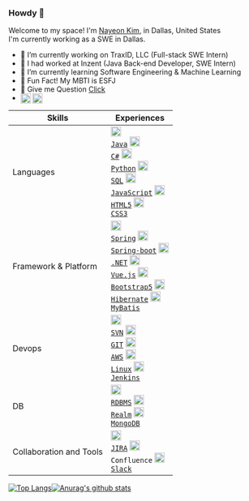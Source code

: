 ### Howdy 👋

Welcome to my space! I'm [Nayeon Kim](https://www.linkedin.com/in/nayeon-kim-cs/), in Dallas, United States <br/>
I'm currently working as a SWE in Dallas.

- 🔭 I’m currently working on TraxID, LLC (Full-stack SWE Intern)
- 🔭 I had worked at Inzent (Java Back-end Developer, SWE Intern)
- 🌱 I’m currently learning Software Engineering & Machine Learning
- 🐳 Fun Fact! My MBTI is ESFJ
- 💬 Give me Question [Click](https://github.com/developNY/developNY/issues)
- <span>
    <a href="https://www.instagram.com/bri_nyny/">
      <img align="left" alt="bri_nyny | Instagram" width="20px" src="https://cdn.icon-icons.com/icons2/836/PNG/512/Instagram_icon-icons.com_66804.png" />
    </a>
    <a href="https://www.youtube.com/channel/UCuQNkM1myjWvBR49M3tabPQ">
      <img align="left" alt="Bri | Youtube" width="20px" src="https://cdn.icon-icons.com/icons2/195/PNG/256/YouTube_23392.png" />
    </a>
    <br />
 </span>

|Skills|Experiences|
|---|---|
|Languages|<code><img alt = "" height="20" src="https://cdn.icon-icons.com/icons2/2108/PNG/512/java_icon_130901.png"> <a href="">Java</a></code> <code><img alt = "" height="20" src="https://e7.pngegg.com/pngimages/328/221/png-clipart-c-programming-language-logo-microsoft-visual-studio-net-framework-javascript-icon-purple-logo.png"> <a href="">C#</a></code> <code><img alt = "" height="20" src="https://cdn.icon-icons.com/icons2/2107/PNG/512/file_type_python_icon_130221.png"> <a href="">Python</a></code> <code><img alt = "" height="20" src="https://cdn.icon-icons.com/icons2/2107/PNG/512/file_type_sql_icon_130152.png"> <a href="">SQL</a></code> <code><img alt = "" height="20" src="https://cdn.icon-icons.com/icons2/2108/PNG/512/javascript_icon_130900.png"> <a href="">JavaScript</a></code> <code><img alt = "" height="20" src="https://cdn.icon-icons.com/icons2/2415/PNG/512/html_original_wordmark_logo_icon_146478.png"> <a href="">HTML5</a></code> <code><img alt = "" height="20" src="https://cdn.icon-icons.com/icons2/2415/PNG/512/css_original_wordmark_logo_icon_146576.png"> <a href="">CSS3</a></code>|
|Framework & Platform| <code><img alt = "" height="20" src="https://cdn.icon-icons.com/icons2/1250/PNG/512/1494258020-leafspringplantecologygreen_84346.png"> <a href="">Spring</a></code> <code><img alt = "" height="20" src="https://cdn.icon-icons.com/icons2/3398/PNG/512/boot_spring_logo_icon_214693.png"> <a href="">Spring-boot</a></code> <code><img alt = "" height="20" src="https://cdn.icon-icons.com/icons2/2415/PNG/512/dot_net_original_logo_icon_146546.png"> <a href="">.NET</a></code> <code><img alt = "" height="20" src="https://cdn.icon-icons.com/icons2/2107/PNG/512/file_type_vue_icon_130078.png"> <a href="">Vue.js</a></code>  <code><img alt = "" height="20" src="https://cdn.icon-icons.com/icons2/2415/PNG/512/bootstrap_plain_logo_icon_146619.png"> <a href="">Bootstrap5</a></code> <code><img alt = "" height="20" src="https://cdn.icon-icons.com/icons2/2699/PNG/512/hibernate_logo_icon_171004.png"> <a href="">Hibernate</a></code> <code><img alt = "" height="20" src="https://avatars.githubusercontent.com/u/1483254?s=280&v=4"> <a href="">MyBatis</a></code>|
|Devops|<code><img alt = "3.1 SVN" height="20" src="https://cdn.icon-icons.com/icons2/2107/PNG/512/file_type_subversion_icon_130138.png"> <a href="">SVN</a></code> <code><img alt = "3.2 GIT" height="20" src="https://cdn.icon-icons.com/icons2/2107/PNG/512/file_type_git_icon_130581.png"> <a href="">GIT</a></code> <code><img alt = "3.3 AWS" height="20" src="https://cdn.icon-icons.com/icons2/2107/PNG/512/file_type_aws_icon_130732.png"> <a href="">AWS</a></code> <code><img alt = "3.4 Linux" height="20" src="https://cdn.icon-icons.com/icons2/195/PNG/256/OS_Linux_23399.png"> <a href="">Linux</a></code> <code><img alt = "3.5 Jenkins" height="20" src="https://cdn.icon-icons.com/icons2/2107/PNG/512/file_type_jenkins_icon_130515.png"> <a href="">Jenkins</a></code> |
|DB|<code><img alt = "4.1 RDBMS" height="20" src="https://cdn.icon-icons.com/icons2/2107/PNG/512/file_type_light_db_icon_130469.png"> <a href="">RDBMS</a></code> <code><img alt = "4.2 Realm" height="20" src="https://pbs.twimg.com/profile_images/1364973913554497536/_ut-Y6_f_400x400.jpg"> <a href="">Realm</a></code> <code><img alt = "4.3 MongoDB" height="20" src="https://cdn.icon-icons.com/icons2/2107/PNG/512/file_type_mongo_icon_130383.png"> <a href="">MongoDB</a></code> |
|Collaboration and Tools|<code><img alt = "5.1 JIRA" height="20" src="https://cdn.icon-icons.com/icons2/2429/PNG/512/jira_logo_icon_147274.png"> <a href="">JIRA</a></code> <code><img alt = "5.2 Confluence" height="20" src="https://cdn.icon-icons.com/icons2/2429/PNG/512/confluence_logo_icon_147305.png"> Confluence</code> <code><img alt = "5.3 Slack" height="20" src="https://cdn.icon-icons.com/icons2/2429/PNG/512/slack_logo_icon_147236.png"> <a href="">Slack</a></code>|

[![Top Langs](https://github-readme-stats.vercel.app/api/top-langs/?username=developNY&langs_count=10&layout=compact&theme=dark)](https://github.com/developNY/developNY)[![Anurag's github stats](https://github-readme-stats.vercel.app/api?username=developNY&show_icons=true&theme=synthwave)](https://github.com/developNY/developNY)
